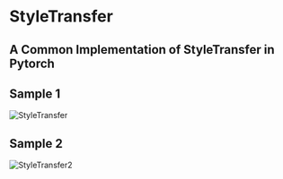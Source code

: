 # StyleTransfer
## A Common Implementation of StyleTransfer in Pytorch



## Sample 1
![StyleTransfer](https://user-images.githubusercontent.com/79300456/173230150-ca59dae0-78fd-424c-9dc6-b9f548155465.jpg)
## Sample 2
![StyleTransfer2](https://user-images.githubusercontent.com/79300456/173230167-56ca76aa-587a-4978-8a7b-c067acfeef9b.jpg)

